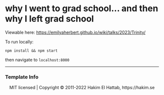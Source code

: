 # why I went to grad school... and then why I left grad school

Viewable here: https://emilyaherbert.github.io/wiki/talks/2023/Trinity/

To run locally:

`npm install && npm start`

then navigate to `localhost:8000`

--- 
### Template Info
<div align="center">
  MIT licensed | Copyright © 2011-2022 Hakim El Hattab, https://hakim.se
</div>
